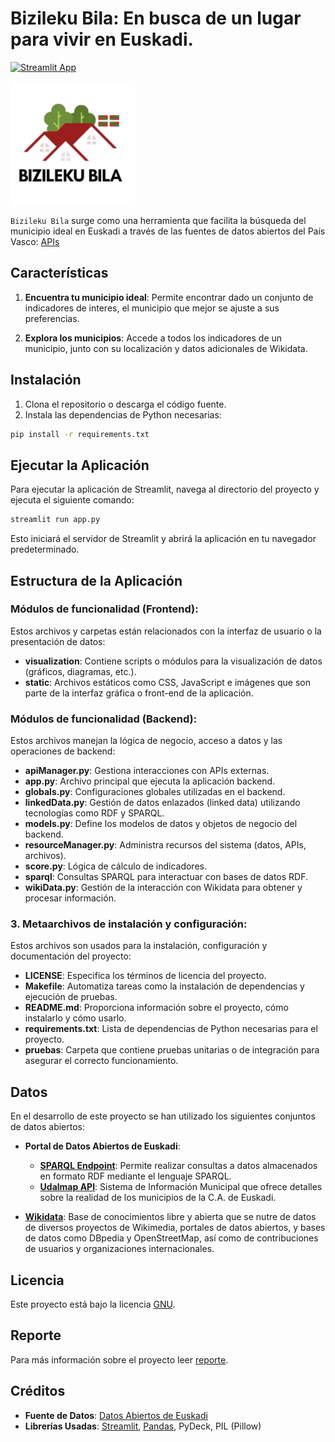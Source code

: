 # Bizileku Bila: En busca de un lugar para vivir en Euskadi.
   [![Streamlit App](https://static.streamlit.io/badges/streamlit_badge_black_white.svg)]()

<div>
    <img src="static/logo.svg" alt="Project Logo" style="height: 200px; vertical-align: middle;" />

</div>




``Bizileku Bila`` surge como una herramienta que facilita la búsqueda del municipio ideal en Euskadi a través de las fuentes de datos abiertos del País Vasco: [APIs](https://opendata.euskadi.eus/apis/-/apis-open-data)



## Características

1. **Encuentra tu municipio ideal**: Permite encontrar dado un conjunto de indicadores de interes, el municipio que mejor se ajuste a sus preferencias.
   
2. **Explora los municipios**: Accede a todos los indicadores de un municipio, junto con su localización y datos adicionales de Wikidata.

## Instalación

1. Clona el repositorio o descarga el código fuente.
2. Instala las dependencias de Python necesarias:

```bash
pip install -r requirements.txt
```

## Ejecutar la Aplicación

Para ejecutar la aplicación de Streamlit, navega al directorio del proyecto y ejecuta el siguiente comando:

```bash
streamlit run app.py
```

Esto iniciará el servidor de Streamlit y abrirá la aplicación en tu navegador predeterminado.

## Estructura de la Aplicación

### Módulos de funcionalidad (Frontend):
   Estos archivos y carpetas están relacionados con la interfaz de usuario o la presentación de datos:
   - **visualization**: Contiene scripts o módulos para la visualización de datos (gráficos, diagramas, etc.).
   - **static**: Archivos estáticos como CSS, JavaScript e imágenes que son parte de la interfaz gráfica o front-end de la aplicación.

### Módulos de funcionalidad (Backend):
   Estos archivos manejan la lógica de negocio, acceso a datos y las operaciones de backend:
   - **apiManager.py**: Gestiona interacciones con APIs externas.
   - **app.py**: Archivo principal que ejecuta la aplicación backend.
   - **globals.py**: Configuraciones globales utilizadas en el backend.
   - **linkedData.py**: Gestión de datos enlazados (linked data) utilizando tecnologías como RDF y SPARQL.
   - **models.py**: Define los modelos de datos y objetos de negocio del backend.
   - **resourceManager.py**: Administra recursos del sistema (datos, APIs, archivos).
   - **score.py**: Lógica de cálculo de indicadores.
   - **sparql**: Consultas SPARQL para interactuar con bases de datos RDF.
   - **wikiData.py**: Gestión de la interacción con Wikidata para obtener y procesar información.

### 3. **Metaarchivos de instalación y configuración**:
   Estos archivos son usados para la instalación, configuración y documentación del proyecto:
   - **LICENSE**: Especifica los términos de licencia del proyecto.
   - **Makefile**: Automatiza tareas como la instalación de dependencias y ejecución de pruebas.
   - **README.md**: Proporciona información sobre el proyecto, cómo instalarlo y cómo usarlo.
   - **requirements.txt**: Lista de dependencias de Python necesarias para el proyecto.
   - **pruebas**: Carpeta que contiene pruebas unitarias o de integración para asegurar el correcto funcionamiento.

## Datos

En el desarrollo de este proyecto se han utilizado los siguientes conjuntos de datos abiertos:

- **Portal de Datos Abiertos de Euskadi**:
  - [**SPARQL Endpoint**](https://api.euskadi.eus/sparql): Permite realizar consultas a datos almacenados en formato RDF mediante el lenguaje SPARQL.
  - [**Udalmap API**](https://opendata.euskadi.eus/api-udalmap/?api=udalmap): Sistema de Información Municipal que ofrece detalles sobre la realidad de los municipios de la C.A. de Euskadi.

- [**Wikidata**](https://www.wikidata.org/): Base de conocimientos libre y abierta que se nutre de datos de diversos proyectos de Wikimedia, portales de datos abiertos, y bases de datos como DBpedia y OpenStreetMap, así como de contribuciones de usuarios y organizaciones internacionales. 

## Licencia

Este proyecto está bajo la licencia [GNU](LICENSE).

## Reporte 

Para más información sobre el proyecto leer [reporte](report.pdf).
## Créditos

- **Fuente de Datos**: [Datos Abiertos de Euskadi](https://opendata.euskadi.eus)
- **Librerías Usadas**: [Streamlit](https://streamlit.io/), [Pandas](https://pandas.pydata.org/), PyDeck, PIL (Pillow)


